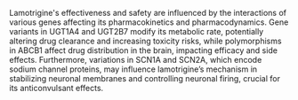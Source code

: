 Lamotrigine's effectiveness and safety are influenced by the interactions of various genes affecting its pharmacokinetics and pharmacodynamics. Gene variants in UGT1A4 and UGT2B7 modify its metabolic rate, potentially altering drug clearance and increasing toxicity risks, while polymorphisms in ABCB1 affect drug distribution in the brain, impacting efficacy and side effects. Furthermore, variations in SCN1A and SCN2A, which encode sodium channel proteins, may influence lamotrigine’s mechanism in stabilizing neuronal membranes and controlling neuronal firing, crucial for its anticonvulsant effects.